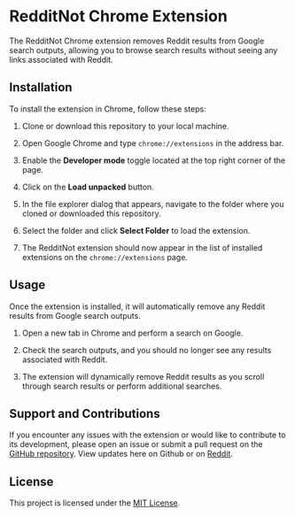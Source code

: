 # RedditNot Chrome Extension

The RedditNot Chrome extension removes Reddit results from Google search outputs, allowing you to browse search results without seeing any links associated with Reddit.

## Installation

To install the extension in Chrome, follow these steps:

1. Clone or download this repository to your local machine.

2. Open Google Chrome and type `chrome://extensions` in the address bar.

3. Enable the **Developer mode** toggle located at the top right corner of the page.

4. Click on the **Load unpacked** button.

5. In the file explorer dialog that appears, navigate to the folder where you cloned or downloaded this repository.

6. Select the folder and click **Select Folder** to load the extension.

7. The RedditNot extension should now appear in the list of installed extensions on the `chrome://extensions` page.

## Usage

Once the extension is installed, it will automatically remove any Reddit results from Google search outputs.

1. Open a new tab in Chrome and perform a search on Google.

2. Check the search outputs, and you should no longer see any results associated with Reddit.

3. The extension will dynamically remove Reddit results as you scroll through search results or perform additional searches.

## Support and Contributions

If you encounter any issues with the extension or would like to contribute to its development, please open an issue or submit a pull request on the [GitHub repository](https://github.com/r2hvc3q/redditnot). View updates here on Github or on [Reddit](https://www.reddit.com/r/redditnot/).

## License

This project is licensed under the [MIT License](LICENSE).
